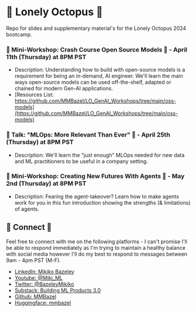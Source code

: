 # 🐙 Lonely Octopus 🐙

Repo for slides and supplementary material's for the Lonely Octopus 2024 bootcamp. 

### 🦙 Mini-Workshop: Crash Course Open Source Models 🦙  - April 11th (Thursday) at 8PM PST
* Description: Understanding how to build with open-source models is a requirement for being an in-demand, AI engineer. We'll learn the main ways open-source models can be used off-the-shelf, adapted or chained for modern Gen-AI applications.
* [Resources List: https://github.com/MMBazel/LO_GenAI_Workshops/tree/main/oss-models](https://github.com/MMBazel/LO_GenAI_Workshops/tree/main/oss-models)


### 🧰 Talk: "MLOps: More Relevant Than Ever" 🧰 - April 25th (Thursday) at 8PM PST
* Description: We'll learn the "just enough" MLOps needed for new data and ML practitioners to be useful in a company setting.


### 👾 Mini-Workshop: Creating New Futures With Agents 🤖 - May 2nd (Thursday) at 8PM PST
* Description: Fearing the agent-takeover? Learn how to make agents work for you in this fun introduction showing the strengths (& limitations) of agents.


## 🔗 Connect 🔗
Feel free to connect with me on the following platforms - I can't promise I'll be able to respond immediately as I'm trying to maintain a healthy balance with social media however I'll do my best to respond to messages between 9am - 4pm PST (M-F). 

* [LinkedIn: Mikiko Bazeley](https://www.linkedin.com/in/mikikobazeley/)
* [Youtube: @Miki_ML](https://www.youtube.com/@Miki_ML)
* [Twitter: @BazeleyMikiko](https://twitter.com/BazeleyMikiko)
* [Substack: Building ML Products 3.0](https://mikikobazeley.substack.com/)
* [Github: MMBazel](https://github.com/MMBazel)
* [Huggingface: mmbazel](https://huggingface.co/mmbazel)
